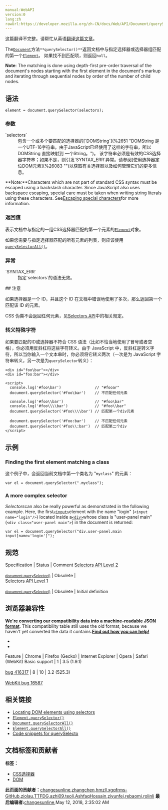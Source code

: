```yaml
---
manual:WebAPI
version:0
lang:zh
rawUrl:https://developer.mozilla.org/zh-CN/docs/Web/API/Document/querySelector
---
```




这篇翻译不完整。请帮忙从英语[翻译这篇文章](%26082 "")。




The[`Document`](%2670 "Document 接口提供了一些在浏览器服务中作为页面内容入口点而加载的一些页面，也就是 DOM 树。 DOM 树包括诸如 <body> 和 <table> 之类的元素，及其他元素。其也为文档（document）提供了全局性的函数，例如获取页面的 URL、在文档中创建新的 element 的函数。")方法`**querySelector()**`返回文档中与指定选择器或选择器组匹配的第一个[`Element`](%2687 "Element是非常通用的基类，所有 Document对象下的对象都继承它. 这个接口描述了所有相同种类的元素所普遍具有的方法和属性。 这些继承自Element并且增加了一些额外功能的接口描述了具体的行为. 例如,  HTMLElement 接口是所有HTML元素的基础接口， 而 SVGElement 接口是所有SVG元素的基本接口.")。 如果找不到匹配项，则返回`null`。



**Note**: The matching is done using depth-first pre-order traversal of the document&#39;s nodes starting with the first element in the document&#39;s markup and iterating through sequential nodes by order of the number of child nodes.



## 语法<a name="Syntax"></a>

```
element = document.querySelector(selectors);
```

### 参数<a name="参数"></a>
<dl><dt id=''>`selectors`</dt><dd>包含一个或多个要匹配的选择器的[`DOMString`](%2651 "DOMString 是一个UTF-16字符串。由于JavaScript已经使用了这样的字符串，所以DOMString 直接映射到 一个String。")。 该字符串必须是有效的CSS选择器字符串；如果不是，则引发`SYNTAX_ERR`异常。请参阅[使用选择器定位DOM元素](%26083 "")以获取有关选择器以及如何管理它们的更多信息。</dd></dl>

**Note:**Characters which are not part of standard CSS syntax must be escaped using a backslash character. Since JavaScript also uses backspace escaping, special care must be taken when writing string literals using these characters. See[Escaping special characters](%26084 "")for more information.



### 返回值<a name="返回值"></a>


表示文档中与指定的一组CSS选择器匹配的第一个元素的[`Element`](%2687 "Element是非常通用的基类，所有 Document对象下的对象都继承它. 这个接口描述了所有相同种类的元素所普遍具有的方法和属性。 这些继承自Element并且增加了一些额外功能的接口描述了具体的行为. 例如,  HTMLElement 接口是所有HTML元素的基础接口， 而 SVGElement 接口是所有SVG元素的基本接口.")对象。



如果您需要与指定选择器匹配的所有元素的列表，则应该使用[`querySelectorAll()`](%8986 "返回与指定的选择器组匹配的文档中的元素列表 (使用深度优先的先序遍历文档的节点)。返回的对象是 NodeList 。")。


### 异常<a name="异常"></a>
<dl><dt id=''>`SYNTAX_ERR`</dt><dd>指定`selectors`的语法无效。</dd></dl>
## 注意<a name="Notes"></a>


如果选择器是一个 ID，并且这个 ID 在文档中错误地使用了多次，那么返回第一个匹配该 ID 的元素。



CSS 伪类不会返回任何元素，见[Selectors API](%26085 "")中的相关规定。


### 转义特殊字符<a name="转义特殊字符"></a>


如果要匹配的ID或选择器不符合 CSS 语法（比如不恰当地使用了冒号或者空格），你必须用反斜杠将这些字符转义。由于 JavaScript 中，反斜杠是转义字符，所以当你输入一个文本串时，你必须将它转义两次（一次是为 JavaScript 字符串转义，另一次是为`querySelector`转义）：


```
<div id="foo\bar"></div>
<div id="foo:bar"></div>

<script>
  console.log('#foo\bar')               // "#fooar"
  document.querySelector('#foo\bar')    // 不匹配任何元素

  console.log('#foo\\bar')              // "#foo\bar"
  console.log('#foo\\\\bar')            // "#foo\\bar"
  document.querySelector('#foo\\\\bar') // 匹配第一个div元素

  document.querySelector('#foo:bar')    // 不匹配任何元素
  document.querySelector('#foo\\:bar')  // 匹配第二个div
</script>
```

## 示例<a name="示例"></a>

### Finding the first element matching a class<a name="Finding_the_first_element_matching_a_class"></a>


这个例子中，会返回当前文档中第一个类名为 &quot;`myclass`&quot; 的元素：


```
var el = document.querySelector(".myclass");
```

### A more complex selector<a name="A_more_complex_selector"></a>


*Selectors*can also be really powerful as demonstrated in the following example. Here, the first[`<input>`](%394 "HTML <input> 元素用于为基于Web的表单创建交互式控件，以便接受来自用户的数据。")element with the name &quot;login&quot; (`<input name="login"/>`) located inside a[`<div>`](%408 "HTML <div> 元素 (或 HTML 文档分区元素) 是一个通用型的流内容容器，它在语义上不代表任何特定类型的内容，它可以被用来对其它元素进行分组，一般用于样式化相关的需求（使用 class 或 id 特性) 或者对具有相同特性的一组元素进行分组 (比如 lang)，它应该在没有任何其它语义元素可用时才使用 (比如 <article> 或 <nav>) 。")whose class is &quot;user-panel main&quot; (`<div class="user-panel main">`) in the document is returned:


```
var el = document.querySelector("div.user-panel.main input[name='login']");
```

## 规范<a name="规范"></a>
Specification | Status | Comment 
[Selectors API Level 2<br></br><small>document.querySelector()</small>](%10276 "") | Obsolete |  
[Selectors API Level 1<br></br><small>document.querySelector()</small>](%10279 "") | Obsolete | Initial definition 


## 浏览器兼容性<a name="Browser_Compatibility"></a>


**[We&#39;re converting our compatibility data into a machine-readable JSON format](%3344 "")**. This compatibility table still uses the old format, because we haven&#39;t yet converted the data it contains.**[Find out how you can help!](%3392 "")**


* 
* 
Feature | Chrome | Firefox (Gecko) | Internet Explorer | Opera | Safari (WebKit) 
Basic support | 1 | 3.5 (1.9.1)<br></br>[bug 416317](%26086 "FIXED: Implement W3C Selectors API (querySelector and querySelectorAll)") | 8 | 10 | 3.2 (525.3)<br></br>[WebKit bug 16587](%26087 "") 




## 相关链接<a name="See_also"></a>

* [Locating DOM elements using selectors](%26088 "")
* [`Element.querySelector()`](%10236 "基础元素（baseElement）的子元素中满足指定选择器组的第一个元素。匹配过程会对整个结构进行，包括基础元素和他的后代元素的集合以外的元素，也就是说，选择器首先会应用到整个文档，而不是基础元素，来创建一个可能有匹配元素的初始列表。然后从结果元素中检查它们是否是基础元素的后代元素。第一个匹配的元素将会被querySelector()方法返回。")
* [`Document.querySelectorAll()`](%8986 "返回与指定的选择器组匹配的文档中的元素列表 (使用深度优先的先序遍历文档的节点)。返回的对象是 NodeList 。")
* [`Element.querySelectorAll()`](%10239 "返回一个non-live的NodeList, 它包含所有元素的非活动节点，该元素来自与其匹配指定的CSS选择器组的元素。(基础元素本身不包括，即使它匹配。)")
* [Code snippets for querySelecto](%26089 "")



## 文档标签和贡献者
**标签：**
* [CSS选择器](%26090 "")
* [DOM](%456 "")

**此页面的贡献者：**[changesunline](%26091 ""),[zhangchen](%3367 ""),[hmzll](%11699 ""),[xgqfrms-GitHub](%57 ""),[ziolau](%26092 ""),[TTFDG](%26093 ""),[azhi09](%23226 ""),[teoli](%160 ""),[AshfaqHossain](%4944 ""),[ziyunfei](%61 ""),[rebaomi](%26094 ""),[rolinli](%26095 "")
**最后编辑者:**[changesunline](%26091 ""),<time>May 12, 2018, 2:35:02 AM</time>


